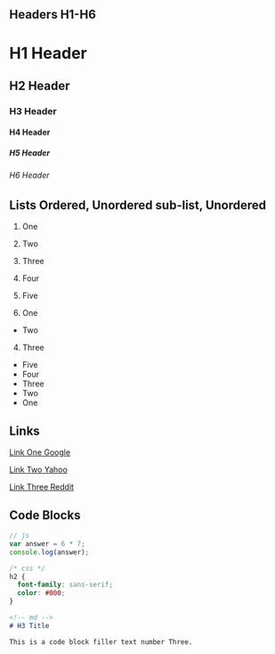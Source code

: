 
## Headers H1-H6 

# H1 Header 

## H2 Header 

### H3 Header 

#### H4 Header 

##### H5 Header 

###### H6 Header 

## Lists Ordered, Unordered sub-list, Unordered 


1. One
2. Two
3. Three
4. Four
5. Five
 


1. One
  * Two
4. Three
 


* Five
* Four
* Three
* Two
* One
 

## Links 

[Link One Google](google.com)

[Link Two Yahoo](yahoo.com)

[Link Three Reddit](reddit.com)

## Code Blocks 

```js
// js
var answer = 6 * 7;
console.log(answer);
```

```css
/* css */
h2 {
  font-family: sans-serif;
  color: #000;
}
```

```md
<!-- md -->
# H3 Title

This is a code block filler text number Three.
```

